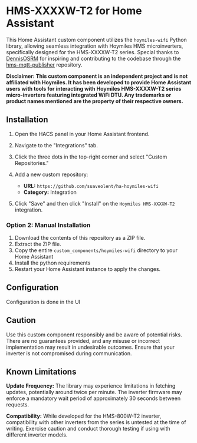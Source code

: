 # HMS-XXXXW-T2 for Home Assistant
This Home Assistant custom component utilizes the `hoymiles-wifi` Python library, allowing seamless integration with Hoymiles HMS microinverters, specifically designed for the HMS-XXXXW-T2 series. Special thanks to [DennisOSRM](https://github.com/DennisOSRM) for inspiring and contributing to the codebase through the [hms-mqtt-publisher](https://github.com/DennisOSRM/hms-mqtt-publisher) repository.

**Disclaimer: This custom component is an independent project and is not affiliated with Hoymiles. It has been developed to provide Home Assistant users with tools for interacting with Hoymiles HMS-XXXXW-T2 series micro-inverters featuring integrated WiFi DTU. Any trademarks or product names mentioned are the property of their respective owners.**


## Installation

1. Open the HACS panel in your Home Assistant frontend.
2. Navigate to the "Integrations" tab.
3. Click the three dots in the top-right corner and select "Custom Repositories."
4. Add a new custom repository:
   - **URL:** `https://github.com/suaveolent/ha-hoymiles-wifi`
   - **Category:** Integration

5. Click "Save" and then click "Install" on the `Hoymiles HMS-XXXXW-T2` integration.


### Option 2: Manual Installation

1. Download the contents of this repository as a ZIP file.
2. Extract the ZIP file.
3. Copy the entire `custom_components/hoymiles-wifi` directory to your Home Assistant
4. Install the python requirements
5. Restart your Home Assistant instance to apply the changes.

## Configuration

Configuration is done in the UI


## Caution

Use this custom component responsibly and be aware of potential risks. There are no guarantees provided, and any misuse or incorrect implementation may result in undesirable outcomes. Ensure that your inverter is not compromised during communication.

  
## Known Limitations

**Update Frequency:** The library may experience limitations in fetching updates, potentially around twice per minute. The inverter firmware may enforce a mandatory wait period of approximately 30 seconds between requests.

**Compatibility:** While developed for the HMS-800W-T2 inverter, compatibility with other inverters from the series is untested at the time of writing. Exercise caution and conduct thorough testing if using with different inverter models.
